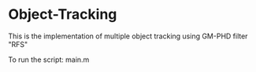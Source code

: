 # Object-Tracking

This is the implementation of multiple object tracking using GM-PHD filter "RFS"


To run the script:
	main.m

